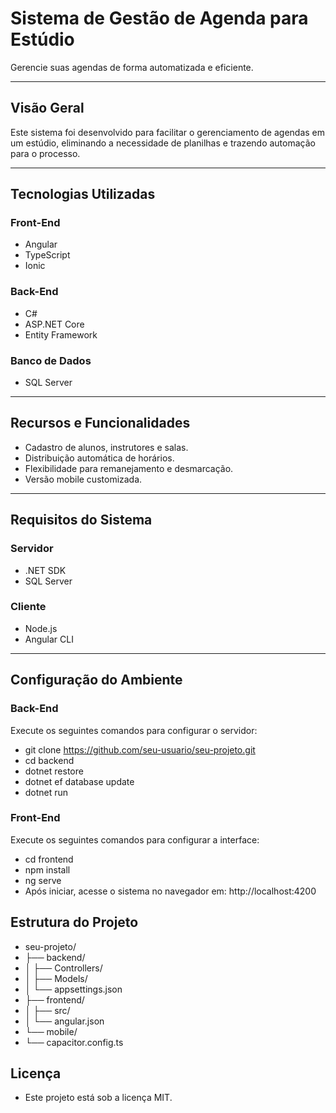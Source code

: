 # Sistema de Gestão de Agenda para Estúdio

Gerencie suas agendas de forma automatizada e eficiente.

---

## **Visão Geral**
Este sistema foi desenvolvido para facilitar o gerenciamento de agendas em um estúdio, eliminando a necessidade de planilhas e trazendo automação para o processo.

---

## **Tecnologias Utilizadas**
### Front-End
- Angular  
- TypeScript  
- Ionic  

### Back-End
- C#  
- ASP.NET Core  
- Entity Framework  

### Banco de Dados
- SQL Server  

---

## **Recursos e Funcionalidades**
- Cadastro de alunos, instrutores e salas.  
- Distribuição automática de horários.  
- Flexibilidade para remanejamento e desmarcação.  
- Versão mobile customizada.  

---

## **Requisitos do Sistema**
### Servidor
- .NET SDK  
- SQL Server  

### Cliente
- Node.js  
- Angular CLI  

---

## **Configuração do Ambiente**
### Back-End
Execute os seguintes comandos para configurar o servidor:
- git clone https://github.com/seu-usuario/seu-projeto.git
- cd backend
- dotnet restore
- dotnet ef database update
- dotnet run
### Front-End
Execute os seguintes comandos para configurar a interface:
- cd frontend
- npm install
- ng serve
- Após iniciar, acesse o sistema no navegador em: http://localhost:4200

## **Estrutura do Projeto**

- seu-projeto/
- ├── backend/
- │   ├── Controllers/
- │   ├── Models/
- │   └── appsettings.json
- ├── frontend/
- │   ├── src/
- │   └── angular.json
- └── mobile/
-   └── capacitor.config.ts

 ## **Licença**
- Este projeto está sob a licença MIT.




